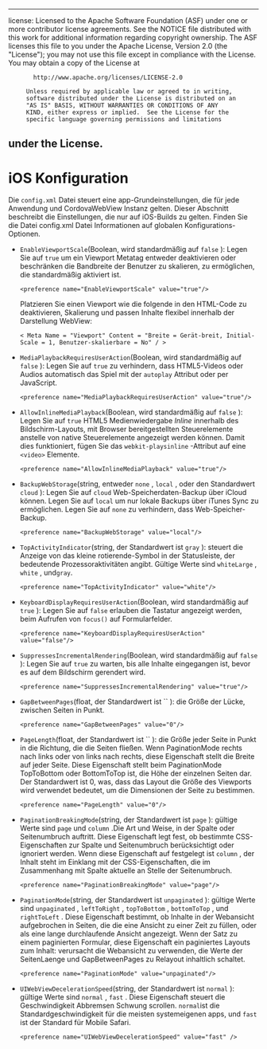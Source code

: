 * * *

license: Licensed to the Apache Software Foundation (ASF) under one or more contributor license agreements. See the NOTICE file distributed with this work for additional information regarding copyright ownership. The ASF licenses this file to you under the Apache License, Version 2.0 (the "License"); you may not use this file except in compliance with the License. You may obtain a copy of the License at

           http://www.apache.org/licenses/LICENSE-2.0
    
         Unless required by applicable law or agreed to in writing,
         software distributed under the License is distributed on an
         "AS IS" BASIS, WITHOUT WARRANTIES OR CONDITIONS OF ANY
         KIND, either express or implied.  See the License for the
         specific language governing permissions and limitations
    

## under the License.

# iOS Konfiguration

Die `config.xml` Datei steuert eine app-Grundeinstellungen, die für jede Anwendung und CordovaWebView Instanz gelten. Dieser Abschnitt beschreibt die Einstellungen, die nur auf iOS-Builds zu gelten. Finden Sie die Datei config.xml Datei Informationen auf globalen Konfigurations-Optionen.

*   `EnableViewportScale`(Boolean, wird standardmäßig auf `false` ): Legen Sie auf `true` um ein Viewport Metatag entweder deaktivieren oder beschränken die Bandbreite der Benutzer zu skalieren, zu ermöglichen, die standardmäßig aktiviert ist.
    
        <preference name="EnableViewportScale" value="true"/>
        
    
    Platzieren Sie einen Viewport wie die folgende in den HTML-Code zu deaktivieren, Skalierung und passen Inhalte flexibel innerhalb der Darstellung WebView:
    
        < Meta Name = "Viewport" Content = "Breite = Gerät-breit, Initial-Scale = 1, Benutzer-skalierbare = No" / >
        

*   `MediaPlaybackRequiresUserAction`(Boolean, wird standardmäßig auf `false` ): Legen Sie auf `true` zu verhindern, dass HTML5-Videos oder Audios automatisch das Spiel mit der `autoplay` Attribut oder per JavaScript.
    
        <preference name="MediaPlaybackRequiresUserAction" value="true"/>
        

*   `AllowInlineMediaPlayback`(Boolean, wird standardmäßig auf `false` ): Legen Sie auf `true` HTML5 Medienwiedergabe *Inline* innerhalb des Bildschirm-Layouts, mit Browser bereitgestellten Steuerelemente anstelle von native Steuerelemente angezeigt werden können. Damit dies funktioniert, fügen Sie das `webkit-playsinline` -Attribut auf eine `<video>` Elemente.
    
        <preference name="AllowInlineMediaPlayback" value="true"/>
        

*   `BackupWebStorage`(string, entweder `none` , `local` , oder den Standardwert `cloud` ): Legen Sie auf `cloud` Web-Speicherdaten-Backup über iCloud können. Legen Sie auf `local` um nur lokale Backups über iTunes Sync zu ermöglichen. Legen Sie auf `none` zu verhindern, dass Web-Speicher-Backup.
    
        <preference name="BackupWebStorage" value="local"/>
        

*   `TopActivityIndicator`(string, der Standardwert ist `gray` ): steuert die Anzeige von das kleine rotierende-Symbol in der Statusleiste, der bedeutende Prozessoraktivitäten angibt. Gültige Werte sind `whiteLarge` , `white` , und`gray`.
    
        <preference name="TopActivityIndicator" value="white"/>
        

*   `KeyboardDisplayRequiresUserAction`(Boolean, wird standardmäßig auf `true` ): Legen Sie auf `false` erlauben die Tastatur angezeigt werden, beim Aufrufen von `focus()` auf Formularfelder.
    
        <preference name="KeyboardDisplayRequiresUserAction" value="false"/>
        

*   `SuppressesIncrementalRendering`(Boolean, wird standardmäßig auf `false` ): Legen Sie auf `true` zu warten, bis alle Inhalte eingegangen ist, bevor es auf dem Bildschirm gerendert wird.
    
        <preference name="SuppressesIncrementalRendering" value="true"/>
        

*   `GapBetweenPages`(float, der Standardwert ist `` ): die Größe der Lücke, zwischen Seiten in Punkt.
    
        <preference name="GapBetweenPages" value="0"/>
        

*   `PageLength`(float, der Standardwert ist `` ): die Größe jeder Seite in Punkt in die Richtung, die die Seiten fließen. Wenn PaginationMode rechts nach links oder von links nach rechts, diese Eigenschaft stellt die Breite auf jeder Seite. Diese Eigenschaft stellt beim PaginationMode TopToBottom oder BottomToTop ist, die Höhe der einzelnen Seiten dar. Der Standardwert ist 0, was, dass das Layout die Größe des Viewports wird verwendet bedeutet, um die Dimensionen der Seite zu bestimmen.
    
        <preference name="PageLength" value="0"/>
        

*   `PaginationBreakingMode`(string, der Standardwert ist `page` ): gültige Werte sind `page` und `column` .Die Art und Weise, in der Spalte oder Seitenumbruch auftritt. Diese Eigenschaft legt fest, ob bestimmte CSS-Eigenschaften zur Spalte und Seitenumbruch berücksichtigt oder ignoriert werden. Wenn diese Eigenschaft auf festgelegt ist `column` , der Inhalt steht im Einklang mit der CSS-Eigenschaften, die im Zusammenhang mit Spalte aktuelle an Stelle der Seitenumbruch.
    
        <preference name="PaginationBreakingMode" value="page"/>
        

*   `PaginationMode`(string, der Standardwert ist `unpaginated` ): gültige Werte sind `unpaginated` , `leftToRight` , `topToBottom` , `bottomToTop` , und `rightToLeft` . Diese Eigenschaft bestimmt, ob Inhalte in der Webansicht aufgebrochen in Seiten, die die eine Ansicht zu einer Zeit zu füllen, oder als eine lange durchlaufende Ansicht angezeigt. Wenn der Satz zu einem paginierten Formular, diese Eigenschaft ein paginiertes Layouts zum Inhalt: verursacht die Webansicht zu verwenden, die Werte der SeitenLaenge und GapBetweenPages zu Relayout inhaltlich schaltet.
    
        <preference name="PaginationMode" value="unpaginated"/>
        

*   `UIWebViewDecelerationSpeed`(string, der Standardwert ist `normal` ): gültige Werte sind `normal` , `fast` . Diese Eigenschaft steuert die Geschwindigkeit Abbremsen Schwung scrollen. `normal`ist die Standardgeschwindigkeit für die meisten systemeigenen apps, und `fast` ist der Standard für Mobile Safari.
    
        <preference name="UIWebViewDecelerationSpeed" value="fast" />